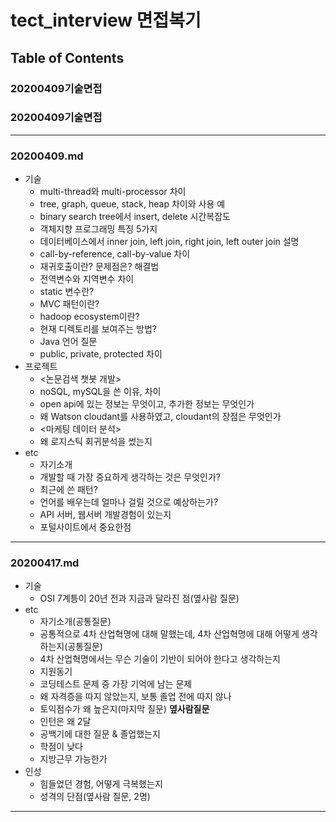 # tect_interview 면접복기

## Table of Contents
### **20200409기술면접**
### **20200409기술면접**
--------------------------
### **20200409.md**
+ 기술
  + multi-thread와 multi-processor 차이
  + tree, graph, queue, stack, heap 차이와 사용 예
  + binary search tree에서 insert, delete 시간복잡도
  + 객체지향 프로그래밍 특징 5가지
  + 데이터베이스에서 inner join, left join, right join, left outer join 설명
  + call-by-reference, call-by-value 차이
  + 재귀호출이란? 문제점은? 해결법
  + 전역변수와 지역변수 차이
  + static 변수란?
  + MVC 패턴이란?
  + hadoop ecosystem이란?
  + 현재 디렉토리를 보여주는 방법?
  + Java 언어 질문
  + public, private, protected 차이
+ 프로젝트
  + <논문검색 챗봇 개발>
  + noSQL, mySQL을 쓴 이유, 차이
  + open api에 있는 정보는 무엇이고, 추가한 정보는 무엇인가
  + 왜 Watson cloudant를 사용하였고, cloudant의 장점은 무엇인가
  + <마케팅 데이터 분석>
  + 왜 로지스틱 회귀분석을 썼는지
+ etc
  + 자기소개
  + 개발할 때 가장 중요하게 생각하는 것은 무엇인가?
  + 최근에 쓴 패턴?
  + 언어를 배우는데 얼마나 걸릴 것으로 예상하는가?
  + API 서버, 웹서버 개발경험이 있는지
  + 포털사이트에서 중요한점
---------------
### **20200417.md**
+ 기술
  + OSI 7계틍이 20년 전과 지금과 달라진 점(옆사람 질문)
+ etc
  + 자기소개(공통질문)
  + 공통적으로 4차 산업혁명에 대해 말했는데, 4차 산업혁명에 대해 어떻게 생각하는지(공통질문)
  + 4차 산업혁명에서는 무슨 기술이 기반이 되어야 한다고 생각하는지
  + 지원동기
  + 코딩테스트 문제 중 가장 기억에 남는 문제
  + 왜 자격증을 따지 않았는지, 보통 졸업 전에 따지 않나
  + 토익점수가 왜 높은지(마지막 질문)
  **옆사람질문**
  + 인턴은 왜 2달
  + 공백기에 대한 질문 & 졸업했는지
  + 학점이 낮다
  + 지방근무 가능한가
+ 인성
  + 힘들었던 경험, 어떻게 극복했는지
  + 성격의 단점(옆사람 질문, 2명)
-------------------------
